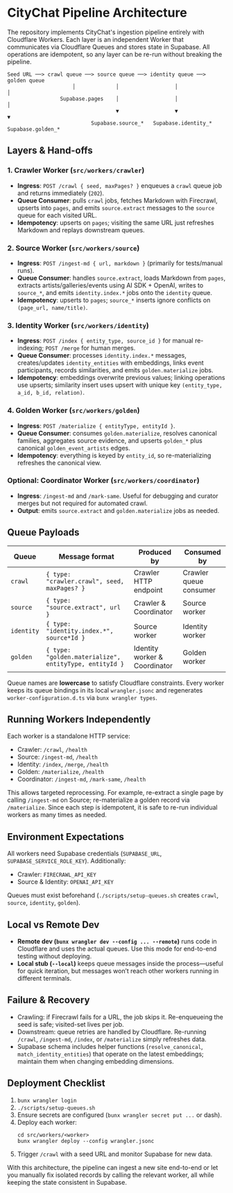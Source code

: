 # CityChat Pipeline Architecture

The repository implements CityChat's ingestion pipeline entirely with Cloudflare Workers. Each layer is an independent Worker that communicates via Cloudflare Queues and stores state in Supabase. All operations are idempotent, so any layer can be re-run without breaking the pipeline.

```
Seed URL ──> crawl queue ──> source queue ──> identity queue ──> golden queue
                     │             │                  │                  │
                 Supabase.pages    │                  │                  │
                                   ▼                  ▼                  ▼
                           Supabase.source_*   Supabase.identity_*  Supabase.golden_*
```

## Layers & Hand-offs

### 1. Crawler Worker (`src/workers/crawler`)
- **Ingress**: `POST /crawl { seed, maxPages? }` enqueues a `crawl` queue job and returns immediately (`202`).
- **Queue Consumer**: pulls `crawl` jobs, fetches Markdown with Firecrawl, upserts into `pages`, and emits `source.extract` messages to the `source` queue for each visited URL.
- **Idempotency**: upserts on `pages`; visiting the same URL just refreshes Markdown and replays downstream queues.

### 2. Source Worker (`src/workers/source`)
- **Ingress**: `POST /ingest-md { url, markdown }` (primarily for tests/manual runs).
- **Queue Consumer**: handles `source.extract`, loads Markdown from `pages`, extracts artists/galleries/events using AI SDK + OpenAI, writes to `source_*`, and emits `identity.index.*` jobs onto the `identity` queue.
- **Idempotency**: upserts to `pages`; `source_*` inserts ignore conflicts on `(page_url, name/title)`.

### 3. Identity Worker (`src/workers/identity`)
- **Ingress**: `POST /index { entity_type, source_id }` for manual re-indexing; `POST /merge` for human merges.
- **Queue Consumer**: processes `identity.index.*` messages, creates/updates `identity_entities` with embeddings, links event participants, records similarities, and emits `golden.materialize` jobs.
- **Idempotency**: embeddings overwrite previous values; linking operations use upserts; similarity insert uses upsert with unique key `(entity_type, a_id, b_id, relation)`.

### 4. Golden Worker (`src/workers/golden`)
- **Ingress**: `POST /materialize { entityType, entityId }`.
- **Queue Consumer**: consumes `golden.materialize`, resolves canonical families, aggregates source evidence, and upserts `golden_*` plus canonical `golden_event_artists` edges.
- **Idempotency**: everything is keyed by `entity_id`, so re-materializing refreshes the canonical view.

### Optional: Coordinator Worker (`src/workers/coordinator`)
- **Ingress**: `/ingest-md` and `/mark-same`. Useful for debugging and curator merges but not required for automated crawl.
- **Output**: emits `source.extract` and `golden.materialize` jobs as needed.

## Queue Payloads

| Queue | Message format | Produced by | Consumed by |
| --- | --- | --- | --- |
| `crawl` | `{ type: "crawler.crawl", seed, maxPages? }` | Crawler HTTP endpoint | Crawler queue consumer |
| `source` | `{ type: "source.extract", url }` | Crawler & Coordinator | Source worker |
| `identity` | `{ type: "identity.index.*", source*Id }` | Source worker | Identity worker |
| `golden` | `{ type: "golden.materialize", entityType, entityId }` | Identity worker & Coordinator | Golden worker |

Queue names are **lowercase** to satisfy Cloudflare constraints. Every worker keeps its queue bindings in its local `wrangler.jsonc` and regenerates `worker-configuration.d.ts` via `bunx wrangler types`.

## Running Workers Independently

Each worker is a standalone HTTP service:
- Crawler: `/crawl`, `/health`
- Source: `/ingest-md`, `/health`
- Identity: `/index`, `/merge`, `/health`
- Golden: `/materialize`, `/health`
- Coordinator: `/ingest-md`, `/mark-same`, `/health`

This allows targeted reprocessing. For example, re-extract a single page by calling `/ingest-md` on Source; re-materialize a golden record via `/materialize`. Since each step is idempotent, it is safe to re-run individual workers as many times as needed.

## Environment Expectations

All workers need Supabase credentials (`SUPABASE_URL`, `SUPABASE_SERVICE_ROLE_KEY`). Additionally:
- Crawler: `FIRECRAWL_API_KEY`
- Source & Identity: `OPENAI_API_KEY`

Queues must exist beforehand (`./scripts/setup-queues.sh` creates `crawl`, `source`, `identity`, `golden`).

## Local vs Remote Dev

- **Remote dev (`bunx wrangler dev --config ... --remote`)** runs code in Cloudflare and uses the actual queues. Use this mode for end-to-end testing without deploying.
- **Local stub (`--local`)** keeps queue messages inside the process—useful for quick iteration, but messages won’t reach other workers running in different terminals.

## Failure & Recovery

- Crawling: if Firecrawl fails for a URL, the job skips it. Re-enqueueing the seed is safe; visited-set lives per job.
- Downstream: queue retries are handled by Cloudflare. Re-running `/crawl`, `/ingest-md`, `/index`, or `/materialize` simply refreshes data.
- Supabase schema includes helper functions (`resolve_canonical`, `match_identity_entities`) that operate on the latest embeddings; maintain them when changing embedding dimensions.

## Deployment Checklist

1. `bunx wrangler login`
2. `./scripts/setup-queues.sh`
3. Ensure secrets are configured (`bunx wrangler secret put ...` or dash).
4. Deploy each worker:
   ```
   cd src/workers/<worker>
   bunx wrangler deploy --config wrangler.jsonc
   ```
5. Trigger `/crawl` with a seed URL and monitor Supabase for new data.

With this architecture, the pipeline can ingest a new site end-to-end or let you manually fix isolated records by calling the relevant worker, all while keeping the state consistent in Supabase.
